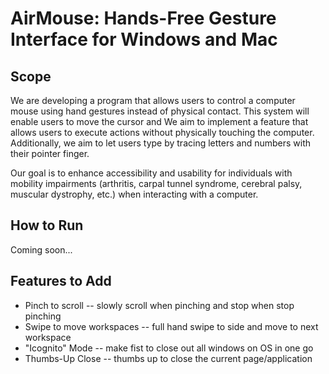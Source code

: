 # AirMouse: Hands-Free Gesture Interface for Windows and Mac

## Scope
We are developing a program that allows users to control a computer mouse using hand gestures instead of physical contact. This system will enable users to move the cursor and 
We aim to implement a feature that allows users to execute actions without physically touching the computer. Additionally, we aim to let users type by tracing letters and numbers with their pointer finger. 

Our goal is to enhance accessibility and usability for individuals with mobility impairments (arthritis, carpal tunnel syndrome, cerebral palsy, muscular dystrophy, etc.) when interacting with a computer. 

## How to Run
Coming soon...

## Features to Add
* Pinch to scroll -- slowly scroll when pinching and stop when stop pinching
* Swipe to move workspaces -- full hand swipe to side and move to next workspace
* "Icognito" Mode -- make fist to close out all windows on OS in one go
* Thumbs-Up Close -- thumbs up to close the current page/application